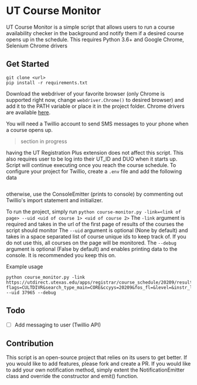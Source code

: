 # UT Course Monitor
UT Course Monitor is a simple script that allows users to run a course availability checker in the background and notify them if a desired course opens up in the schedule.
This requires Python 3.6+ and Google Chrome, Selenium Chrome drivers

## Get Started
```
git clone <url>
pip install -r requirements.txt
```

Download the webdriver of your favorite browser (only Chrome is supported right now, change ``webdriver.Chrome()`` to desired browser) and add it to the PATH variable or place it in the project folder. 
Chrome drivers are available [here](https://chromedriver.chromium.org/downloads).

You will need a Twillio account to send SMS messages to your phone when a course opens up.
> section in progress

having the UT Registration Plus extension does not affect this script.
This also requires user to be log into their UT_ID and DUO when it starts up. Script will continue executing once you reach the course schedule.
To configure your project for Twillio, create a ``.env`` file and add the following data
```.env

```
otherwise, use the ConsoleEmitter (prints to console) by commenting out Twillio's import statement and initializer.

To run the project, simply run ``python course-monitor.py -link=<link of page> --uid <uid of course 1> <uid of course 2>``
The ``-link`` argument is required and takes in the url of the first page of results of the courses the script should monitor
The ``--uid`` argument is optional (None by default) and takes in a space separated list of course unique ids to keep track of. If you do not use this, all courses on the page will be monitored.
The ``--debug`` argument is optional (False by default) and enables printing data to the console. It is recommended you keep this on.

Example usage
```commandline
python course_monitor.py -link https://utdirect.utexas.edu/apps/registrar/course_schedule/20209/results/?flags=CULTDIVR&search_type_main=CORE&ccyys=20209&fos_fl=&level=&instr_last_name=&instr_first_initial=&fos_cn=&course_number=&start_unique=&end_unique=&mtg_days_st=000000&mtg_start_time_st=00&core_code=060 --uid 37965 --debug
```

## Todo
- [ ] Add messaging to user (Twillio API)

## Contribution
This script is an open-source project that relies on its users to get better. If you would like to add features, please fork and create a PR.
If you would like to add your own notification method, simply extent the NotificationEmitter class and override the constructor and emit() function.